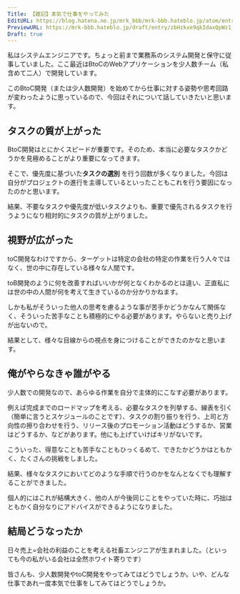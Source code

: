 ```yaml
---
Title: 【雑記】本気で仕事をやってみた
EditURL: https://blog.hatena.ne.jp/mrk_bbb/mrk-bbb.hateblo.jp/atom/entry/6802418398556700259
PreviewURL: https://mrk-bbb.hateblo.jp/draft/entry/zbHzkxe9qkIdaxQpWz1_3QJA4gU
Draft: true
---
```



私はシステムエンジニアです。ちょっと前まで業務系のシステム開発と保守に従事していました。ここ最近はBtoCのWebアプリケーションを少人数チーム（私含めて二人）で開発しています。

このBtoC開発（または少人数開発）を始めてから仕事に対する姿勢や思考回路が変わったように思っているので、今回はそれについて話していきたいと思います。


## タスクの質が上がった
BtoC開発はとにかくスピードが重要です。そのため、本当に必要なタスクかどうかを見極めることがより重要になってきます。

そこで、優先度に基づいた**タスクの選別** を行う回数が多くなりました。今回は自分がプロジェクトの進行を主導しているといったこともこれを行う要因になったのかと思います。

結果、不要なタスクや優先度が低いタスクよりも、重要で優先されるタスクを行うようになり相対的にタスクの質が上がりました。


## 視野が広がった
toC開発なわけですから、ターゲットは特定の会社の特定の作業を行う人々ではなく、世の中に存在している様々な人間です。

toB開発のように何を改善すればいいかが何となくわかるのとは違い、正直私には世の中の人間が何を考えて生きているのか分かりかねます。

しかも私がそういった他人の思考を慮るような事が苦手かどうかなんて関係なく、そういった苦手なことも積極的にやる必要があります。やらないと売り上げが出ないので。

結果として、様々な目線からの視点を身につけることができたのかなと思います。

## 俺がやらなきゃ誰がやる
少人数での開発なので、あらゆる作業を自分で主体的にこなす必要があります。

例えば完成までのロードマップを考える、必要なタスクを列挙する、線表を引く（簡単に言うとスケジュールのことです）、タスクの割り振りを行う、上司と方向性の擦り合わせを行う、リリース後のプロモーション活動はどうするか、営業はどうするか、などがあります。他にも上げていけばキリがないです。

こういった、得意なことも苦手なこともひっくるめて、できたかどうかはともかく、たくさんの挑戦をしました。

結果、様々なタスクにおいてどのような手順で行うのかをなんとなくでも理解することができました。

個人的にはこれが結構大きく、他の人が今後同じことをやっていた時に、巧拙はともかく自分なりにアドバイスができるようになりました。

## 結局どうなったか
日々売上=会社の利益のことを考える社畜エンジニアが生まれました。（といっても今の私がいる会社は全然ホワイト寄りです）

皆さんも、少人数開発やtoC開発をやってみてはどうでしょうか。いや、どんな仕事であれ一度本気で仕事をしてみてはどうでしょうか。







